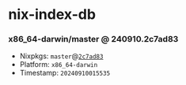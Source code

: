 # nix-index-db
### x86_64-darwin/master @ 240910.2c7ad83
- Nixpkgs: `master`@[`2c7ad83`](https://github.com/NixOS/nixpkgs/commit/2c7ad8319250a1518da76b9ee5b3eac6010a5886)
- Platform: `x86_64-darwin`
- Timestamp: `20240910015535`
